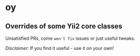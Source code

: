 oy
==

Overrides of some Yii2 core classes
-----------------------------------

Unsatisfied PRs, come `won't fix` issues or just useful tweaks.

*Disclaimer:* If you find it useful - use it on your own!
